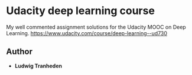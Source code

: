 # Udacity deep learning course
My well commented assignment solutions for the Udacity MOOC on Deep Learning.
https://www.udacity.com/course/deep-learning--ud730 

## Author

* **Ludwig Tranheden**
